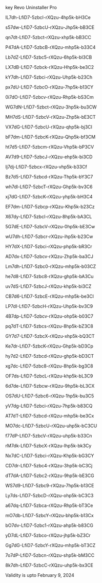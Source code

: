 key Revo Uninstaller Pro

lL7dh-LfiD7-5zbcl-rXQzu-4hp5k-bH3Ce

s57dw-LfiD7-5zbcU-rXQzu-Jhp5k-bB3CE

qn7dt-LfiD7-5zbct-rXQzu-xhp5k-bB3CC

P47dA-LfiD7-5zbcB-rXQzu-mhp5k-b33C4

Lb7dZ-LfiD7-5zbc5-rXQzu-6hp5k-bI3CB

LX7dB-LfiD7-5zbck-rXQzu-Hhp5k-be3C2

kY7dh-LfiD7-5zbci-rXQzu-Uhp5k-b23Ch

px7dU-LfiD7-5zbcO-rXQzu-7hp5k-b13CY

0i7dO-LfiD7-5zbcv-rXQzu-Rhp5k-bS3Cm

WG7dN-LfiD7-5zbct-rXQzu-3hp5k-bu3CW

MH7dS-LfiD7-5zbcV-rXQzu-Zhp5k-bE3CT

VX7dG-LfiD7-5zbcU-rXQzu-qhp5k-bj3CI

bF7dm-LfiD7-5zbcK-rXQzu-Qhp5k-bf3CM

ht7d5-LfiD7-5zbcm-rXQzu-Vhp5k-bP3CV

AV7d9-LfiD7-5zbcJ-rXQzu-ehp5k-bi3CD

Ij7dj-LfiD7-5zbcx-rXQzu-vhp5k-b33Cf

Bz7d5-LfiD7-5zbcd-rXQzu-Thp5k-bY3C7

wh7dl-LfiD7-5zbcT-rXQzu-Ghp5k-bv3C6

xj7dG-LfiD7-5zbcK-rXQzu-yhp5k-bH3C4

EF7dm-LfiD7-5zbcp-rXQzu-Khp5k-b23Cz

X67dy-LfiD7-5zbcI-rXQzu-8hp5k-bA3CL

5G7dE-LfiD7-5zbcV-rXQzu-0hp5k-bE3Cw

wU7dh-LfiD7-5zbcr-rXQzu-ihp5k-b23Cw

HY7dX-LfiD7-5zbci-rXQzu-php5k-bR3Cr

AD7dx-LfiD7-5zbcv-rXQzu-Zhp5k-ba3CJ

Lm7dh-LfiD7-5zbc0-rXQzu-mhp5k-b03CZ

he7d8-LfiD7-5zbc8-rXQzu-ghp5k-bA3Cu

uv7dS-LfiD7-5zbcJ-rXQzu-khp5k-bi3CZ

CB7d6-LfiD7-5zbcE-rXQzu-mhp5k-be3Cl

LP7dI-LfiD7-5zbcH-rXQzu-Uhp5k-bv3C9

4B7dp-LfiD7-5zbcv-rXQzu-ohp5k-b03C7

pq7dT-LfiD7-5zbcs-rXQzu-8hp5k-bZ3C8

GY7d7-LfiD7-5zbcX-rXQzu-xhp5k-bQ3CT

Ke7dr-LfiD7-5zbcK-rXQzu-Ghp5k-bD3Cp

hy7d2-LfiD7-5zbcd-rXQzu-ghp5k-bD3CT

xg7dc-LfiD7-5zbc8-rXQzu-8hp5k-bg3C8

OF7ds-LfiD7-5zbcL-rXQzu-khp5k-bL3C9

6d7de-LfiD7-5zbcw-rXQzu-9hp5k-bL3CX

OS7dU-LfiD7-5zbc6-rXQzu-1hp5k-bu3C5

yV7dg-LfiD7-5zbci-rXQzu-7hp5k-b83CQ

AT7dT-LfiD7-5zbcd-rXQzu-mhp5k-be3Cx

MO7dc-LfiD7-5zbcU-rXQzu-uhp5k-bC3CU

f77dP-LfiD7-5zbcV-rXQzu-uhp5k-b33Cn

rM7dk-LfiD7-5zbcX-rXQzu-Ihp5k-bk3Cy

Nx7dC-LfiD7-5zbci-rXQzu-Khp5k-bG3CY

CD7dr-LfiD7-5zbc4-rXQzu-3hp5k-bC3Cj

dT7dA-LfiD7-5zbc2-rXQzu-9hp5k-bE3CG

WS7d9-LfiD7-5zbc9-rXQzu-7hp5k-b13CE

Ly7ds-LfiD7-5zbcD-rXQzu-ohp5k-bC3C3

a67dq-LfiD7-5zbca-rXQzu-Rhp5k-bT3Ce

mO7db-LfiD7-5zbcY-rXQzu-bhp5k-b13Cx

bO7dv-LfiD7-5zbc1-rXQzu-ahp5k-b83CG

yD7dL-LfiD7-5zbco-rXQzu-jhp5k-bZ3Cr

Gg7dG-LfiD7-5zbcY-rXQzu-mhp5k-bT3CZ

7o7dP-LfiD7-5zbcn-rXQzu-shp5k-bM3CC

8k7dh-LfiD7-5zbcC-rXQzu-uhp5k-bx3CE

Validity is upto February 9, 2024